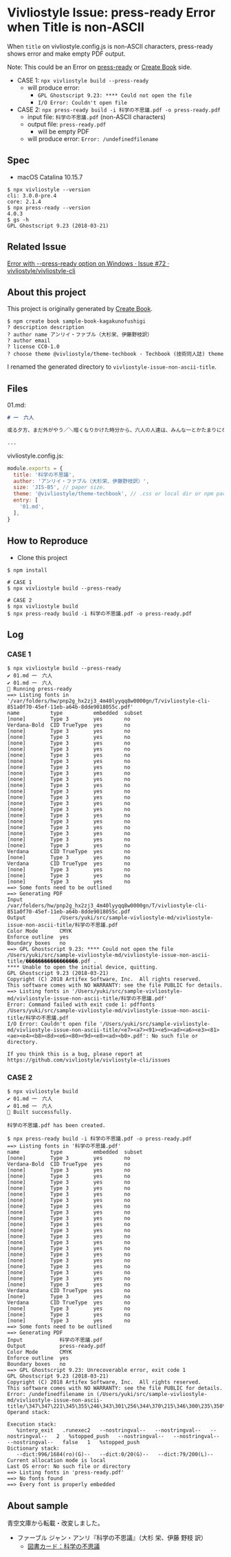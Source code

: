 # Vivliostyle Issue: press-ready Error when Title is non-ASCII 

When `title` on vivliostyle.config.js is non-ASCII characters, press-ready shows error and make empty PDF output.

Note: This could be an Error on [press-ready](https://github.com/vibranthq/press-ready) or [Create Book](https://github.com/vivliostyle/create-book) side.

- CASE 1: `npx vivliostyle build --press-ready`
  - will produce error: 
    - `GPL Ghostscript 9.23: **** Could not open the file `
    - `I/O Error: Couldn't open file`
- CASE 2: `npx press-ready build -i 科学の不思議.pdf -o press-ready.pdf`
  - input file: `科学の不思議.pdf` (non-ASCII characters)
  - output file: `press-ready.pdf`
    - will be empty PDF
  - will produce error: `Error: /undefinedfilename`

## Spec

- macOS Catalina 10.15.7

```
$ npx vivliostyle --version
cli: 3.0.0-pre.4
core: 2.1.4
$ npx press-ready --version
4.0.3
$ gs -h
GPL Ghostscript 9.23 (2018-03-21)
```

## Related Issue

[Error with --press-ready option on Windows · Issue #72 · vivliostyle/vivliostyle-cli](https://github.com/vivliostyle/vivliostyle-cli/issues/72)

## About this project

This project is originally generated by [Create Book](https://github.com/vivliostyle/create-book).

```
$ npm create book sample-book-kagakunofushigi
? description description
? author name アンリイ・ファブル（大杉栄、伊藤野枝訳）
? author email
? license CC0-1.0
? choose theme @vivliostyle/theme-techbook - Techbook (技術同人誌) theme
```

I renamed the generated directory to `vivliostyle-issue-non-ascii-title`.

## Files

01.md:

```01.md
# 一　六人

或る夕方、まだ外がやう／＼暗くなりかけた時分から、六人の人達は、みんな一とかたまりになつて集まりました。

...
```

vivliostyle.config.js:

```vivliostyle.config.js
module.exports = {
  title: '科学の不思議', 
  author: 'アンリイ・ファブル（大杉栄、伊藤野枝訳）', 
  size: 'JIS-B5', // paper size.
  theme: '@vivliostyle/theme-techbook', // .css or local dir or npm package. default to undefined.
  entry: [
    '01.md',
  ], 
}
```

## How to Reproduce

- Clone this project

```
$ npm install

# CASE 1
$ npx vivliostyle build --press-ready

# CASE 2
$ npx vivliostyle build
$ npx press-ready build -i 科学の不思議.pdf -o press-ready.pdf
```

## Log

### CASE 1

```
$ npx vivliostyle build --press-ready
✔ 01.md 一　六人
✔ 01.md 一　六人
🚀 Running press-ready
==> Listing fonts in '/var/folders/hw/pnp2g_hx2zj3_4m40lyyqq8w0000gn/T/vivliostyle-cli-851a0f70-45ef-11eb-a64b-8dde9018055c.pdf'
name          type          embedded  subset 
[none]        Type 3        yes       no     
Verdana-Bold  CID TrueType  yes       no     
[none]        Type 3        yes       no     
[none]        Type 3        yes       no     
[none]        Type 3        yes       no     
[none]        Type 3        yes       no     
[none]        Type 3        yes       no     
[none]        Type 3        yes       no     
[none]        Type 3        yes       no     
[none]        Type 3        yes       no     
[none]        Type 3        yes       no     
[none]        Type 3        yes       no     
[none]        Type 3        yes       no     
[none]        Type 3        yes       no     
[none]        Type 3        yes       no     
[none]        Type 3        yes       no     
[none]        Type 3        yes       no     
[none]        Type 3        yes       no     
[none]        Type 3        yes       no     
[none]        Type 3        yes       no     
[none]        Type 3        yes       no     
[none]        Type 3        yes       no     
Verdana       CID TrueType  yes       no     
[none]        Type 3        yes       no     
Verdana       CID TrueType  yes       no     
[none]        Type 3        yes       no     
[none]        Type 3        yes       no     
[none]        Type 3        yes       no     
==> Some fonts need to be outlined
==> Generating PDF
Input            /var/folders/hw/pnp2g_hx2zj3_4m40lyyqq8w0000gn/T/vivliostyle-cli-851a0f70-45ef-11eb-a64b-8dde9018055c.pdf 
Output           /Users/yuki/src/sample-vivliostyle-md/vivliostyle-issue-non-ascii-title/科学の不思議.pdf                  
Color Mode       CMYK                                                                                                      
Enforce outline  yes                                                                                                       
Boundary boxes   no                                                                                                        
==> GPL Ghostscript 9.23: **** Could not open the file /Users/yuki/src/sample-vivliostyle-md/vivliostyle-issue-non-ascii-title/�����������������.pdf .
**** Unable to open the initial device, quitting.
GPL Ghostscript 9.23 (2018-03-21)
Copyright (C) 2018 Artifex Software, Inc.  All rights reserved.
This software comes with NO WARRANTY: see the file PUBLIC for details.
==> Listing fonts in '/Users/yuki/src/sample-vivliostyle-md/vivliostyle-issue-non-ascii-title/科学の不思議.pdf'
Error: Command failed with exit code 1: pdffonts /Users/yuki/src/sample-vivliostyle-md/vivliostyle-issue-non-ascii-title/科学の不思議.pdf
I/O Error: Couldn't open file '/Users/yuki/src/sample-vivliostyle-md/vivliostyle-issue-non-ascii-title/<e7><a7><91><e5><ad><a6><e3><81><ae><e4><b8><8d><e6><80><9d><e8><ad><b0>.pdf': No such file or directory.

If you think this is a bug, please report at https://github.com/vivliostyle/vivliostyle-cli/issues
```

### CASE 2

```
$ npx vivliostyle build
✔ 01.md 一　六人
✔ 01.md 一　六人
🎉 Built successfully.

科学の不思議.pdf has been created.
```

```
$ npx press-ready build -i 科学の不思議.pdf -o press-ready.pdf
==> Listing fonts in '科学の不思議.pdf'
name          type          embedded  subset 
[none]        Type 3        yes       no     
Verdana-Bold  CID TrueType  yes       no     
[none]        Type 3        yes       no     
[none]        Type 3        yes       no     
[none]        Type 3        yes       no     
[none]        Type 3        yes       no     
[none]        Type 3        yes       no     
[none]        Type 3        yes       no     
[none]        Type 3        yes       no     
[none]        Type 3        yes       no     
[none]        Type 3        yes       no     
[none]        Type 3        yes       no     
[none]        Type 3        yes       no     
[none]        Type 3        yes       no     
[none]        Type 3        yes       no     
[none]        Type 3        yes       no     
[none]        Type 3        yes       no     
[none]        Type 3        yes       no     
[none]        Type 3        yes       no     
[none]        Type 3        yes       no     
[none]        Type 3        yes       no     
[none]        Type 3        yes       no     
Verdana       CID TrueType  yes       no     
[none]        Type 3        yes       no     
Verdana       CID TrueType  yes       no     
[none]        Type 3        yes       no     
[none]        Type 3        yes       no     
[none]        Type 3        yes       no     
==> Some fonts need to be outlined
==> Generating PDF
Input            科学の不思議.pdf 
Output           press-ready.pdf  
Color Mode       CMYK             
Enforce outline  yes              
Boundary boxes   no               
==> GPL Ghostscript 9.23: Unrecoverable error, exit code 1
GPL Ghostscript 9.23 (2018-03-21)
Copyright (C) 2018 Artifex Software, Inc.  All rights reserved.
This software comes with NO WARRANTY: see the file PUBLIC for details.
Error: /undefinedfilename in (/Users/yuki/src/sample-vivliostyle-md/vivliostyle-issue-non-ascii-title/\347\347\221\345\355\246\343\301\256\344\370\215\346\300\235\350\355\260.pdf)
Operand stack:

Execution stack:
   %interp_exit   .runexec2   --nostringval--   --nostringval--   --nostringval--   2   %stopped_push   --nostringval--   --nostringval--   --nostringval--   false   1   %stopped_push
Dictionary stack:
   --dict:996/1684(ro)(G)--   --dict:0/20(G)--   --dict:79/200(L)--
Current allocation mode is local
Last OS error: No such file or directory
==> Listing fonts in 'press-ready.pdf'
==> No fonts found
==> Every font is properly embedded
```

## About sample

青空文庫から転載・改変しました。

- ファーブル ジャン・アンリ『科学の不思議』（大杉 栄、伊藤 野枝 訳）
    - [図書カード：科学の不思議](https://www.aozora.gr.jp/cards/001049/card4920.html)

